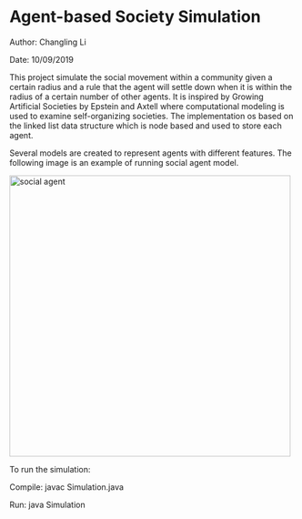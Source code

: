# Agent-based Society Simulation

Author: Changling Li

Date: 10/09/2019

This project simulate the social movement within a community given a certain radius and a rule that the agent will settle down when it is within the radius of a certain number of other agents. It is inspired by Growing Artificial Societies by Epstein and Axtell where computational modeling is used to examine self-organizing societies.
The implementation os based on the linked list data structure which is node based and used to store each agent.

Several models are created to represent agents with different features. The following image is an example of running social agent model.

<img width="494" alt="social agent" src="https://user-images.githubusercontent.com/59809140/103112333-a66e2200-4622-11eb-954b-e241e8f3199a.png">



To run the simulation:

Compile: javac Simulation.java

Run: java Simulation 

